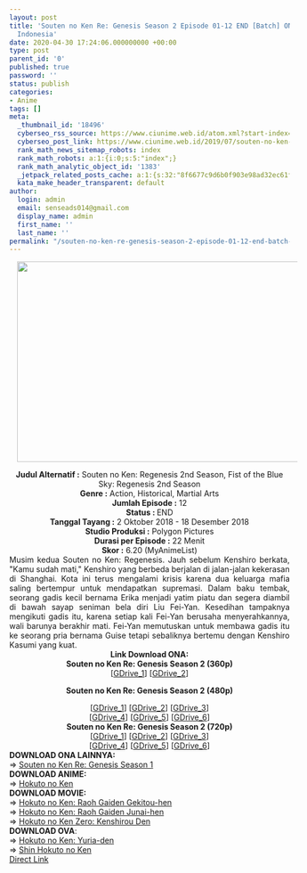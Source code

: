 ```yaml
---
layout: post
title: 'Souten no Ken Re: Genesis Season 2 Episode 01-12 END [Batch] ONA Subtitle
  Indonesia'
date: 2020-04-30 17:24:06.000000000 +00:00
type: post
parent_id: '0'
published: true
password: ''
status: publish
categories:
- Anime
tags: []
meta:
  _thumbnail_id: '18496'
  cyberseo_rss_source: https://www.ciunime.web.id/atom.xml?start-index=1801&max-results=150
  cyberseo_post_link: https://www.ciunime.web.id/2019/07/souten-no-ken-re-genesis-season-2.html
  rank_math_news_sitemap_robots: index
  rank_math_robots: a:1:{i:0;s:5:"index";}
  rank_math_analytic_object_id: '1383'
  _jetpack_related_posts_cache: a:1:{s:32:"8f6677c9d6b0f903e98ad32ec61f8deb";a:2:{s:7:"expires";i:1663221524;s:7:"payload";a:0:{}}}
  kata_make_header_transparent: default
author:
  login: admin
  email: senseads014@gmail.com
  display_name: admin
  first_name: ''
  last_name: ''
permalink: "/souten-no-ken-re-genesis-season-2-episode-01-12-end-batch-ona-subtitle-indonesia/"
---
```

<div class="separator" style="clear: both; text-align: center;"><a href="https://1.bp.blogspot.com/-9uTtWBj22KI/XTImiSo1ruI/AAAAAAAAcLA/dnHwnBFPuBUFVDsOgXCzqW6Ri2uQgQ18wCLcBGAs/s1600/Souten%2Bno%2BKen%2BRe%2B-%2BGenesis%2BSeason%2B2.jpg" imageanchor="1" style="margin-left: 1em; margin-right: 1em;"><img border="0" data-original-height="720" data-original-width="1280" height="360" src="{{ site.baseurl }}/assets/2020/04/Souten%2Bno%2BKen%2BRe%2B-%2BGenesis%2BSeason%2B2.jpg" width="640" /></a></div>
<p>
<div style="text-align: center;"><b>Judul</b><b><b> Alternatif</b> :</b> Souten no Ken: Regenesis 2nd Season, Fist of the Blue Sky: Regenesis 2nd Season</div>
<div style="text-align: center;"><b><b>Genre :</b></b> Action, Historical, Martial Arts</div>
<div style="text-align: center;"><b>Jumlah Episode :</b> 12<br /><b>Status :&nbsp;</b>END<br /><b>Tanggal Tayang :</b> 2 Oktober 2018 - 18 Desember 2018<br /><b>Studio Produksi :</b> Polygon Pictures<br /><b>Durasi per Episode :</b> 22 Menit</div>
<div style="text-align: center;"><b>Skor :</b> 6.20 (MyAnimeList)</div>
<div style="text-align: center;"></div>
<div style="text-align: justify;">Musim kedua Souten no Ken: Regenesis. Jauh sebelum Kenshiro berkata, "Kamu sudah mati," Kenshiro yang berbeda berjalan di jalan-jalan kekerasan di Shanghai. Kota ini terus mengalami krisis karena dua keluarga mafia saling bertempur untuk mendapatkan supremasi. Dalam baku tembak, seorang gadis kecil bernama Erika menjadi yatim piatu dan segera diambil di bawah sayap seniman bela diri Liu Fei-Yan. Kesedihan tampaknya mengikuti gadis itu, karena setiap kali Fei-Yan berusaha menyerahkannya, wali barunya berakhir mati. Fei-Yan memutuskan untuk membawa gadis itu ke seorang pria bernama Guise tetapi sebaliknya bertemu dengan Kenshiro Kasumi yang kuat.</div>
<div style="text-align: justify;"></div>
<div style="text-align: justify;"></div>
<div style="text-align: center;"><b>Link Download ONA:</b></div>
<div style="text-align: center;">
<div style="text-align: center;"><b>Souten no Ken Re: Genesis Season 2 (360p)</b></div>
<div style="text-align: center;">[<a href="https://drive.google.com/uc?export=download&amp;id=1-fBR3Ij8NbOEIpDgQDONXT5jrA9gT3ux" target="_blank" rel="noopener">GDrive_1</a>] [<a href="https://drive.google.com/uc?export=download&amp;id=1wjuX4bflbMnJtAwjy0lq1sJ2Nw050azT" target="_blank" rel="noopener">GDrive_2</a>]</div>
<div style="text-align: center;"></div>
<p><b>Souten no Ken Re: Genesis Season 2 (480p)</b></div>
<div style="text-align: center;">[<a href="https://drive.google.com/uc?export=download&amp;id=1ucpt4EY7FdwJzEPgCNbmplOo_Gxp61t0" target="_blank" rel="noopener">GDrive_1</a>] [<a href="https://drive.google.com/uc?export=download&amp;id=1Jf3kMzVGwCJ9gUm3L3ofddwH67KEYub2" target="_blank" rel="noopener">GDrive_2</a>] [<a href="https://drive.google.com/uc?id=1CPUU_zxwmhkzOxWTJPGfcUfPeP65InFl" target="_blank" rel="noopener">GDrive_3</a>]<br />[<a href="https://drive.google.com/uc?id=1hs4AhETX_Wt2mfKjO7VP3zZYCIyC03dL" target="_blank" rel="noopener">GDrive_4</a>] [<a href="https://drive.google.com/uc?id=12Gl6WgI-lmocz3vnWHf_Eag96wTle_fu" target="_blank" rel="noopener">GDrive_5</a>] [<a href="https://drive.google.com/uc?id=15Jh2wl5I20l6FaraKvYksTQHuNPLvdhv" target="_blank" rel="noopener">GDrive_6</a>]</div>
<div style="text-align: center;"><b>Souten no Ken Re: Genesis Season 2 (720p)</b><br />[<a href="https://drive.google.com/uc?id=1iFcWWlYLRyk5FpJAoKSOGzbxqeYf19lU" target="_blank" rel="noopener">GDrive_1</a>] [<a href="https://drive.google.com/uc?export=download&amp;id=1eSkjmjvz-0l1vgfezDL6WydnlmOt6itE" target="_blank" rel="noopener">GDrive_2</a>] [<a href="https://drive.google.com/uc?export=download&amp;id=1uARmkL8Sv0fNS5rLkm6dGQV4CiE_Ya0Q" target="_blank" rel="noopener">GDrive_3</a>]<br />[<a href="https://drive.google.com/uc?id=1LHF7feC_knDCIQUGwH8VWs5XCkrm3McD" target="_blank" rel="noopener">GDrive_4</a>] [<a href="https://drive.google.com/uc?id=1VTtFFbGuWUO11dAsdPoANDqJVHKYhaur" target="_blank" rel="noopener">GDrive_5</a>] [<a href="https://drive.google.com/uc?id=11oul1br6nV3pQ-7iG3fyv7U76zulIDvM" target="_blank" rel="noopener">GDrive_6</a>]
<div style="text-align: left;"></div>
<div style="text-align: left;"></div>
<div style="text-align: left;"><b>DOWNLOAD ONA</b><b>&nbsp;LAINNYA</b><b>:</b></div>
<div style="text-align: left;"></div>
<div style="text-align: left;">=&gt;&nbsp;<a href="https://www.ciunime.web.id/2019/07/souten-no-ken-re-genesis-season-1.html" target="_blank" rel="noopener">Souten no Ken Re: Genesis Season 1</a></div>
<div style="text-align: left;"></div>
<div style="text-align: left;"><b>DOWNLOAD ANIME:</b></div>
<div style="text-align: left;"></div>
<div style="text-align: left;">=&gt;&nbsp;<a href="https://www.ciunime.web.id/2019/08/hokuto-no-ken-episode-001-109-end-batch.html" target="_blank" rel="noopener">Hokuto no Ken</a></div>
<div style="text-align: left;"></div>
<div style="text-align: left;"><b>DOWNLOAD MOVIE:</b></div>
<div style="text-align: left;"></div>
<div style="text-align: left;">=&gt;&nbsp;<a href="https://www.ciunime.web.id/2019/08/hokuto-no-ken-raoh-gaiden-gekitou-hen.html" target="_blank" rel="noopener">Hokuto no Ken: Raoh Gaiden Gekitou-hen</a></div>
<div style="text-align: left;">=&gt;&nbsp;<a href="https://www.ciunime.web.id/2019/08/hokuto-no-ken-raoh-gaiden-junai-hen.html" target="_blank" rel="noopener">Hokuto no Ken: Raoh Gaiden Junai-hen</a></div>
<div style="text-align: left;">=&gt;&nbsp;<a href="https://www.ciunime.web.id/2019/08/hokuto-no-ken-zero-kenshirou-den-movie.html" target="_blank" rel="noopener">Hokuto no Ken Zero: Kenshirou Den</a></div>
<div style="text-align: left;"></div>
<div style="text-align: left;"><b>DOWNLOAD OVA</b>:</div>
<div style="text-align: left;"></div>
<div style="text-align: left;">=&gt;&nbsp;<a href="https://www.ciunime.web.id/2019/08/hokuto-no-ken-yuria-den-ova-subtitle.html" target="_blank" rel="noopener">Hokuto no Ken: Yuria-den</a></div>
<div style="text-align: left;">=&gt;&nbsp;<a href="https://www.ciunime.web.id/2019/08/shin-hokuto-no-ken-episode-01-03-end.html" target="_blank" rel="noopener">Shin Hokuto no Ken</a></div>
<div style="text-align: left;"></div>
</div>
<link rel="stylesheet" href="https://cdnjs.cloudflare.com/ajax/libs/font-awesome/4.7.0/css/font-awesome.min.css" />
<div class="divbtn"> <a href="https://handymansurrender.com/fihup8buzv?key=94550f7ce39444073321dde3b8782f97" class="btn"><i class="fa fa-download"></i> Direct Link</a> </div>
